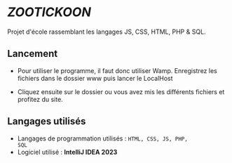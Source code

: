 # ***ZOOTICKOON***
Projet d'école rassemblant les langages JS, CSS, HTML, PHP &amp; SQL.
## Lancement

 * Pour utiliser le programme, il faut donc utiliser Wamp. Enregistrez les fichiers dans le dossier www puis lancer le LocalHost
  
 * Cliquez ensuite sur le dossier ou vous avez mis les différents fichiers et profitez du site.
## Langages utilisés  
* Langages de programmation utilisés : <code>HTML, CSS, JS, PHP, SQL</code>
* Logiciel utilisé : **IntelliJ IDEA 2023**
